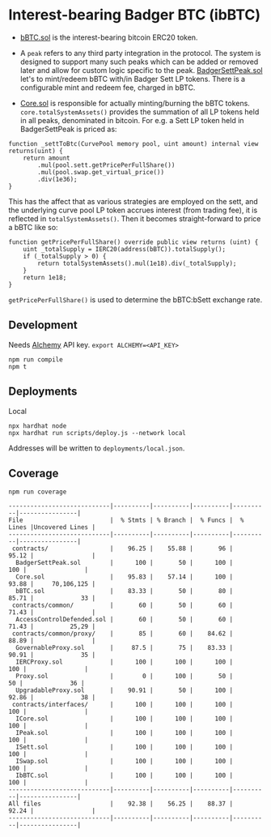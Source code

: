 # Interest-bearing Badger BTC (ibBTC)

- [bBTC.sol](./contracts/bBTC.sol) is the interest-bearing bitcoin ERC20 token.

- A `peak` refers to any third party integration in the protocol. The system is designed to support many such peaks which can be added or removed later and allow for custom logic specific to the peak. [BadgerSettPeak.sol](./contracts/BadgerSettPeak.sol) let's to mint/redeem bBTC with/in Badger Sett LP tokens. There is a configurable mint and redeem fee, charged in bBTC.

- [Core.sol](./contracts/Core.sol) is responsible for actually minting/burning the bBTC tokens. `core.totalSystemAssets()` provides the summation of all LP tokens held in all peaks, denominated in bitcoin. For e.g. a Sett LP token held in BadgerSettPeak is priced as:
```
function _settToBtc(CurvePool memory pool, uint amount) internal view returns(uint) {
    return amount
        .mul(pool.sett.getPricePerFullShare())
        .mul(pool.swap.get_virtual_price())
        .div(1e36);
}
```
This has the affect that as various strategies are employed on the sett, and the underlying curve pool LP token accrues interest (from trading fee), it is reflected in `totalSystemAssets()`. Then it becomes straight-forward to price a bBTC like so:
```
function getPricePerFullShare() override public view returns (uint) {
    uint _totalSupply = IERC20(address(bBTC)).totalSupply();
    if (_totalSupply > 0) {
        return totalSystemAssets().mul(1e18).div(_totalSupply);
    }
    return 1e18;
}
```
`getPricePerFullShare()` is used to determine the bBTC:bSett exchange rate.

## Development
Needs [Alchemy](alchemyapi.io) API key. `export ALCHEMY=<API_KEY>`
```
npm run compile
npm t
```

## Deployments

Local
```
npx hardhat node
npx hardhat run scripts/deploy.js --network local
```
Addresses will be written to `deployments/local.json`.

## Coverage
```
npm run coverage
```
```
----------------------------|----------|----------|----------|----------|----------------|
File                        |  % Stmts | % Branch |  % Funcs |  % Lines |Uncovered Lines |
----------------------------|----------|----------|----------|----------|----------------|
 contracts/                 |    96.25 |    55.88 |       96 |    95.12 |                |
  BadgerSettPeak.sol        |      100 |       50 |      100 |      100 |                |
  Core.sol                  |    95.83 |    57.14 |      100 |    93.88 |     70,106,125 |
  bBTC.sol                  |    83.33 |       50 |       80 |    85.71 |             33 |
 contracts/common/          |       60 |       50 |       60 |    71.43 |                |
  AccessControlDefended.sol |       60 |       50 |       60 |    71.43 |          25,29 |
 contracts/common/proxy/    |       85 |       60 |    84.62 |    88.89 |                |
  GovernableProxy.sol       |     87.5 |       75 |    83.33 |    90.91 |             35 |
  IERCProxy.sol             |      100 |      100 |      100 |      100 |                |
  Proxy.sol                 |        0 |      100 |       50 |       50 |             36 |
  UpgradableProxy.sol       |    90.91 |       50 |      100 |    92.86 |             38 |
 contracts/interfaces/      |      100 |      100 |      100 |      100 |                |
  ICore.sol                 |      100 |      100 |      100 |      100 |                |
  IPeak.sol                 |      100 |      100 |      100 |      100 |                |
  ISett.sol                 |      100 |      100 |      100 |      100 |                |
  ISwap.sol                 |      100 |      100 |      100 |      100 |                |
  IbBTC.sol                 |      100 |      100 |      100 |      100 |                |
----------------------------|----------|----------|----------|----------|----------------|
All files                   |    92.38 |    56.25 |    88.37 |    92.24 |                |
----------------------------|----------|----------|----------|----------|----------------|
```



